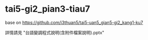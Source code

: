 # tai5-gi2_pian3-tiau7
base on https://github.com/i3thuan5/tai5-uan5_gian5-gi2_kang1-ku7

詳情請見 "台語變調程式說明(含附件檔案說明).pptx"
